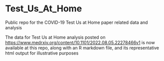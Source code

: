 # Test_Us_At_Home
Public repo for the COVID-19 Test Us at Home paper related data and analysis

The data for Test Us at Home analysis posted on 
https://www.medrxiv.org/content/10.1101/2022.08.05.22278466v1
is now available at this repo, along with an R markdown file, 
and its representative html output for illustrative purposes

